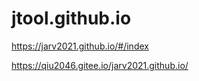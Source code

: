 # jtool.github.io

https://jarv2021.github.io/#/index

https://qiu2046.gitee.io/jarv2021.github.io/
